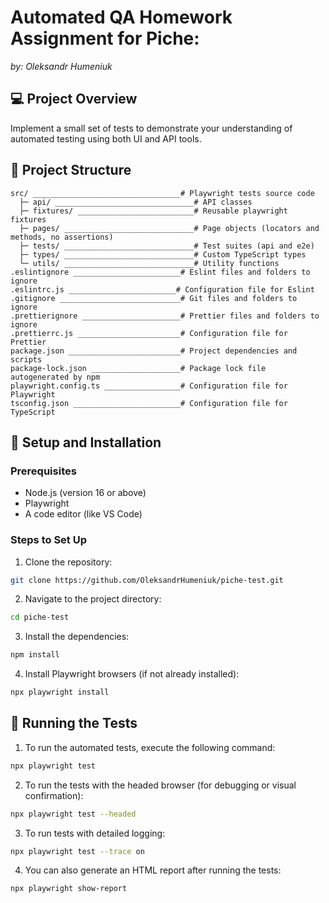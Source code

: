 # Automated QA Homework Assignment for Piche:
*by: Oleksandr Humeniuk*

## 💻 Project Overview
Implement a small set of tests to demonstrate your understanding of automated
testing using both UI and API tools.

## 📂 Project Structure
````
src/ _________________________________# Playwright tests source code
  ├─ api/ _______________________________# API classes
  ├─ fixtures/ __________________________# Reusable playwright fixtures
  ├─ pages/ _____________________________# Page objects (locators and methods, no assertions)
  ├─ tests/ _____________________________# Test suites (api and e2e)
  ├─ types/ _____________________________# Custom TypeScript types
  └─ utils/ _____________________________# Utility functions
.eslintignore ________________________# Eslint files and folders to ignore
.eslintrc.js ________________________# Configuration file for Eslint
.gitignore ___________________________# Git files and folders to ignore
.prettierignore ______________________# Prettier files and folders to ignore
.prettierrc.js _______________________# Configuration file for Prettier
package.json _________________________# Project dependencies and scripts
package-lock.json ____________________# Package lock file autogenerated by npm
playwright.config.ts _________________# Configuration file for Playwright
tsconfig.json ________________________# Configuration file for TypeScript
````

## 📀 Setup and Installation
### Prerequisites
- Node.js (version 16 or above)
- Playwright
- A code editor (like VS Code)

### Steps to Set Up
1. Clone the repository:
```bash
git clone https://github.com/OleksandrHumeniuk/piche-test.git
```

2. Navigate to the project directory:
```bash
cd piche-test
```

3. Install the dependencies:
```bash
npm install
```

4. Install Playwright browsers (if not already installed):
```bash
npx playwright install
```

## 🚀 Running the Tests
1. To run the automated tests, execute the following command:
```bash
npx playwright test
```

2. To run the tests with the headed browser (for debugging or visual confirmation):
```bash
npx playwright test --headed
```

3. To run tests with detailed logging:
```bash
npx playwright test --trace on
```

4. You can also generate an HTML report after running the tests:
```bash
npx playwright show-report
```
